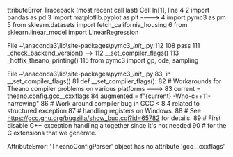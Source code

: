 ttributeError                            Traceback (most recent call last)
Cell In[1], line 4
      2 import pandas as pd
      3 import matplotlib.pyplot as plt
----> 4 import pymc3 as pm
      5 from sklearn.datasets import fetch_california_housing
      6 from sklearn.linear_model import LinearRegression

File ~\anaconda3\lib\site-packages\pymc3\__init__.py:112
    108         pass
    111 _check_backend_version()
--> 112 __set_compiler_flags()
    113 _hotfix_theano_printing()
    115 from pymc3 import gp, ode, sampling

File ~\anaconda3\lib\site-packages\pymc3\__init__.py:83, in __set_compiler_flags()
     81 def __set_compiler_flags():
     82     # Workarounds for Theano compiler problems on various platforms
---> 83     current = theano.config.gcc__cxxflags
     84     augmented = f"{current} -Wno-c++11-narrowing"
     86     # Work around compiler bug in GCC < 8.4 related to structured exception
     87     # handling registers on Windows.
     88     # See https://gcc.gnu.org/bugzilla/show_bug.cgi?id=65782 for details.
     89     # First disable C++ exception handling altogether since it's not needed
     90     # for the C extensions that we generate.

AttributeError: 'TheanoConfigParser' object has no attribute 'gcc__cxxflags'